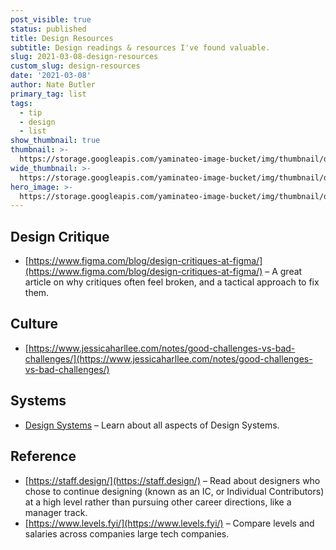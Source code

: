 ```yaml
---
post_visible: true
status: published
title: Design Resources
subtitle: Design readings & resources I've found valuable.
slug: 2021-03-08-design-resources
custom_slug: design-resources
date: '2021-03-08'
author: Nate Butler
primary_tag: list
tags:
  - tip
  - design
  - list
show_thumbnail: true
thumbnail: >-
  https://storage.googleapis.com/yaminateo-image-bucket/img/thumbnail/design_resources_1x1.jpg
wide_thumbnail: >-
  https://storage.googleapis.com/yaminateo-image-bucket/img/thumbnail/design_resources_2x1.jpg
hero_image: >-
  https://storage.googleapis.com/yaminateo-image-bucket/img/thumbnail/design_resources_hero.jpg
---
```

## Design Critique

*   [https://www.figma.com/blog/design-critiques-at-figma/](https://www.figma.com/blog/design-critiques-at-figma/) – A great article on why critiques often feel broken, and a tactical approach to fix them.

## Culture

*   [https://www.jessicaharllee.com/notes/good-challenges-vs-bad-challenges/](https://www.jessicaharllee.com/notes/good-challenges-vs-bad-challenges/)

## Systems

* [Design Systems](https://www.designsystems.com/) – Learn about all aspects of Design Systems.

## Reference

*   [https://staff.design/](https://staff.design/) – Read about designers who chose to continue designing (known as an IC, or Individual Contributors) at a high level rather than pursuing other career directions, like a manager track.
*   [https://www.levels.fyi/](https://www.levels.fyi/) – Compare levels and salaries across companies large tech companies.